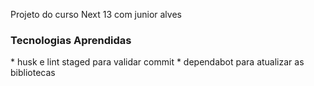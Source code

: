 
Projeto do curso Next 13 com junior alves
<h3>Tecnologias Aprendidas</h3>
* husk e lint staged para validar commit
* dependabot para atualizar as bibliotecas

